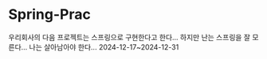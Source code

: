 # Spring-Prac
우리회사의 다음 프로젝트는 스프링으로 구현한다고 한다... 하지만 난는 스프링을 잘 모른다... 나는 살아남아야 한다...
2024-12-17~2024-12-31
